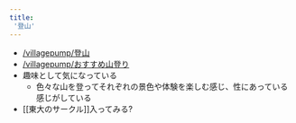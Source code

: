 ```yaml
---
title:
 '登山'
---
```


- [/villagepump/登山](https://scrapbox.io/villagepump/登山)
- [/villagepump/おすすめ山登り](https://scrapbox.io/villagepump/おすすめ山登り)
- 趣味として気になっている
    - 色々な山を登ってそれぞれの景色や体験を楽しむ感じ、性にあっている感じがしている
- [[東大のサークル]]入ってみる?
